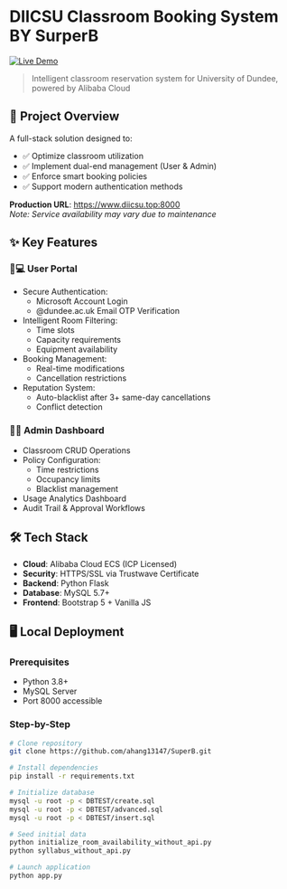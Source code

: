 # DIICSU Classroom Booking System BY SurperB

[![Live Demo](https://img.shields.io/badge/Demo-https://www.diicsu.top:8000-brightgreen)](https://www.diicsu.top:8000)

> Intelligent classroom reservation system for University of Dundee, powered by Alibaba Cloud

## 🚀 Project Overview
A full-stack solution designed to:
- ✅ Optimize classroom utilization
- ✅ Implement dual-end management (User & Admin)
- ✅ Enforce smart booking policies
- ✅ Support modern authentication methods

**Production URL**: https://www.diicsu.top:8000  
*Note: Service availability may vary due to maintenance*

## ✨ Key Features
### 👩💻 User Portal
- Secure Authentication:
  - Microsoft Account Login
  - @dundee.ac.uk Email OTP Verification
- Intelligent Room Filtering:
  - Time slots
  - Capacity requirements
  - Equipment availability
- Booking Management:
  - Real-time modifications
  - Cancellation restrictions
- Reputation System:
  - Auto-blacklist after 3+ same-day cancellations
  - Conflict detection

### 👨💼 Admin Dashboard
- Classroom CRUD Operations
- Policy Configuration:
  - Time restrictions
  - Occupancy limits
  - Blacklist management
- Usage Analytics Dashboard
- Audit Trail & Approval Workflows

## 🛠️ Tech Stack
- **Cloud**: Alibaba Cloud ECS (ICP Licensed)
- **Security**: HTTPS/SSL via Trustwave Certificate
- **Backend**: Python Flask
- **Database**: MySQL 5.7+
- **Frontend**: Bootstrap 5 + Vanilla JS

## 🖥️ Local Deployment
### Prerequisites
- Python 3.8+
- MySQL Server
- Port 8000 accessible

### Step-by-Step
```bash
# Clone repository
git clone https://github.com/ahang13147/SuperB.git

# Install dependencies
pip install -r requirements.txt

# Initialize database
mysql -u root -p < DBTEST/create.sql
mysql -u root -p < DBTEST/advanced.sql
mysql -u root -p < DBTEST/insert.sql

# Seed initial data
python initialize_room_availability_without_api.py
python syllabus_without_api.py

# Launch application
python app.py